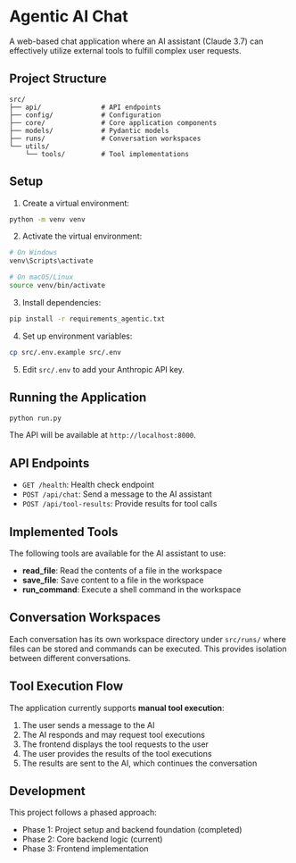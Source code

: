 # Agentic AI Chat

A web-based chat application where an AI assistant (Claude 3.7) can effectively utilize external tools to fulfill complex user requests.

## Project Structure

```
src/
├── api/               # API endpoints
├── config/            # Configuration
├── core/              # Core application components
├── models/            # Pydantic models
├── runs/              # Conversation workspaces
└── utils/
    └── tools/         # Tool implementations
```

## Setup

1. Create a virtual environment:
```bash
python -m venv venv
```

2. Activate the virtual environment:
```bash
# On Windows
venv\Scripts\activate

# On macOS/Linux
source venv/bin/activate
```

3. Install dependencies:
```bash
pip install -r requirements_agentic.txt
```

4. Set up environment variables:
```bash
cp src/.env.example src/.env
```

5. Edit `src/.env` to add your Anthropic API key.

## Running the Application

```bash
python run.py
```

The API will be available at `http://localhost:8000`.

## API Endpoints

- `GET /health`: Health check endpoint
- `POST /api/chat`: Send a message to the AI assistant
- `POST /api/tool-results`: Provide results for tool calls

## Implemented Tools

The following tools are available for the AI assistant to use:

- **read_file**: Read the contents of a file in the workspace
- **save_file**: Save content to a file in the workspace
- **run_command**: Execute a shell command in the workspace

## Conversation Workspaces

Each conversation has its own workspace directory under `src/runs/` where files can be stored and commands can be executed. This provides isolation between different conversations.

## Tool Execution Flow

The application currently supports **manual tool execution**:

1. The user sends a message to the AI
2. The AI responds and may request tool executions
3. The frontend displays the tool requests to the user
4. The user provides the results of the tool executions
5. The results are sent to the AI, which continues the conversation

## Development

This project follows a phased approach:

- Phase 1: Project setup and backend foundation (completed)
- Phase 2: Core backend logic (current)
- Phase 3: Frontend implementation 